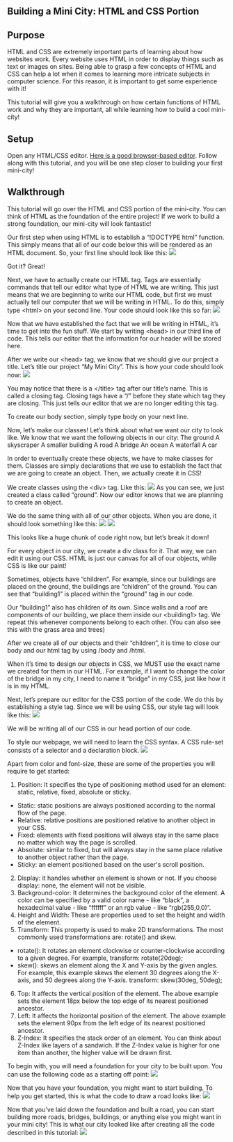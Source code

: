 ## Building a Mini City: HTML and CSS Portion
## Purpose
HTML and CSS are extremely important parts of learning about how websites work. Every website uses HTML in order to display things such as text or images on sites. Being able to grasp a few concepts of  HTML and CSS can help a lot when it comes to learning more intricate subjects in computer science. For this reason, it is important to get some experience with it!

This tutorial will give you a walkthrough on how certain functions of HTML work and why they are important, all while learning how to build a cool mini-city!

## Setup
Open any HTML/CSS editor. [Here is a good browser-based editor](https://www.w3schools.com/tryit/tryit.asp?filename=tryhtml_default).
Follow along with this tutorial, and you will be one step closer to building your first mini-city!

## Walkthrough

This tutorial will go over the HTML and CSS portion of the mini-city. You can think of HTML as the foundation of the entire project! If we work to build a strong foundation, our mini-city will look fantastic!

Our first step when using HTML is to establish a “!DOCTYPE html” function. This simply means that all of our code below this will be rendered as an HTML document.
So, your first line should look like this: <img src=blob:https://carbon.now.sh/75a0f7f5-0808-432b-a7b4-3e626e577937>


Got it? Great!

Next, we have to actually create our HTML tag. Tags are essentially commands that tell our editor what type of HTML we are writing. This just means that we are beginning to write our HTML code, but first we must actually tell our computer that we will be writing in HTML. To do this, simply type &lt;html&gt; on your second line. Your code should look like this so far: <img src=https://lh4.googleusercontent.com/xcemOKcTNUUlo5yAwQvAyAaMhLiwskacjc1LTDy0P0yoaSUpssBCjlURYTfSYsw-yHPBpXGgJCK_Y76lxqLPbjmiEx7WSMxJ5v-OclRHJo1J7YkQNaqI9sR-el_PM8qnaUp0rjvt>

Now that we have established the fact that we will be writing in HTML, it’s time to get into the fun stuff. We start by writing &lt;head&gt; in our third line of code. This tells our editor that the information for our header will be stored here.

After we write our &lt;head&gt; tag, we know that we should give our project a title. Let’s title our project “My Mini City”. This is how your code should look now: <img src=https://lh3.googleusercontent.com/1ZecOiCyLV4wjTHfQsGzQSuJJGePIZp46IQkE29VVEmbHz1WUeS5tsDMs0iiKPVIFjCyic2dk49RRXEbnbwYrJFjGgykmT4rVDqWedqytukmAUpdbSiDKXYdvogTciuwNopK4Vzl>

You may notice that there is a &lt;/title&gt; tag after our title’s name. This is called a closing tag. Closing tags have a “/” before they state which tag they are closing. This just tells our editor that we are no longer editing this tag.

To create our body section, simply type body on your next line.

Now, let’s make our classes! Let’s think about what we want our city to look like.
We know that we want the following objects in our city:
The ground
A skyscraper
A smaller building
A road
A bridge
An ocean
A waterfall
A car

In order to eventually create these objects, we have to make classes for them. Classes are simply declarations that we use to establish the fact that we are going to create an object. Then, we actually create it in CSS!

We create classes using the &lt;div&gt; tag. Like this: <img src=https://lh6.googleusercontent.com/1iPgi651LuYWiyo5AnInaCkxrpUMpnVAeBFdxIiEtEpILCPIm1JixLkgK5oUWdsnLYMyOxsO2LjNdGGBz47F-g-yJpUt2dtV4mnathNFa6TGKwOJ2KJoXVRXrY2b9M0W6eQ6r6nR>
As you can see, we just created a class called “ground”. Now our editor knows that we are planning to create an object.

We do the same thing with all of our other objects. When you are done, it should look something like this: <img src=https://lh4.googleusercontent.com/KvgGx3EetIK7wY0oXVeEFvrvaznJTFkrwE6fwTi0HoYN4Rymi5SmJj6WAc-g2BUgAiFMjVm3WNUOdvusnb-0-cbewzMQDYZhIWOdrJRLtGd-KC2Ox1Ps7MVcq8Ev4bG5NOUirUz3> <img src=https://lh4.googleusercontent.com/QPwNwwgKTGt_I6I4pmBxnd5dvlew7OocTCup8YiqBB8DTmmnyaWZ2Qi5TK_GBboP6gjdJgObXWbt1-pIjPF95GlkQSGlZcfw0Z3Wa7amH-24IBkAMO4Z6mXmepX5uNoRb5kh9xao>


This looks like a huge chunk of code right now, but let’s break it down!

For every object in our city, we create a div class for it. That way, we can edit it using our CSS. HTML is just our canvas for all of our objects, while CSS is like our paint!

Sometimes, objects have “children”. For example, since our buildings are placed on the ground, the buildings are “children” of the ground.
You can see that “building1” is placed within the “ground” tag in our code.

Our “building1” also has children of its own. Since walls and a roof are components of our building, we place them inside our &lt;building1&gt; tag. We repeat this whenever components belong to each other. (You can also see this with the grass area and trees)

After we create all of our objects and their “children”, it is time to close our body and our html tag by using /body and /html.

When it’s time to design our objects in CSS, we MUST use the exact name we created for them in our HTML. For example, if I want to change the color of the bridge in my city, I need to name it “bridge” in my CSS, just like how it is in my HTML.

Next, let’s prepare our editor for the CSS portion of the code. We do this by establishing a style tag. Since we will be using CSS, our style tag will look like this: <img src=https://lh5.googleusercontent.com/kNUcMVEmTr0O0GyTUlYwlJro5lYXiehFh5gwS_B4xZujFUkrVZEn9pIjoA-venhZlkqoWjYBlksmDZ4o0-SEaem_FFR072jiqH26Svuy4ga0ACzWjt4m-5JQG1FI_mBGbIDppin0>

We will be writing all of our CSS in our head portion of our code.

To style our webpage, we will need to learn the CSS syntax. A CSS rule-set consists of a selector and a declaration block.
<img src=https://lh3.googleusercontent.com/3UcaVdjNU8MuMn4Feims4asq1epCgIOEwJX2goOH8SZE2eP2IKz5vRvCuSL9howvCc_Co_G2TE8Tqe5pIPgTAITV9KB28hqPEWXLzvZZ7xTnF1GNBohcY75WK00KBHIfbJ4nufVR>

Apart from color and font-size, these are some of the properties you will require to get started:

1. Position: It specifies the type of positioning method used for an element: static, relative, fixed, absolute or sticky. 
* Static: static positions are always positioned according to the normal flow of the page.
* Relative: relative positions are positioned relative to another object in your CSS.
* Fixed: elements with fixed positions will always stay in the same place no matter which way the page is scrolled.
* Absolute: similar to fixed, but will always stay in the same place relative to another object rather than the page.
* Sticky: an element positioned based on the user's scroll position.
2. Display: it handles whether an element is shown or not. If you choose display: none, the element will not be visible.
3. Background-color: It determines the background color of the element. A color can be specified by a valid color name - like “black”, a hexadecimal value - like “ffffff” or an rgb value - like “rgb(255,0,0)”.
4. Height and Width: These are properties used to set the height and width of the element.
5. Transform: This property is used to make 2D transformations. The most commonly used transformations are: rotate() and skew.
* rotate(): It rotates an element clockwise or counter-clockwise according to a given degree. For example, 
transform: rotate(20deg);
* skew(): skews an element along the X and Y-axis by the given angles. For example, this example skews the element 30 degrees along the X-axis, and 50 degrees along the Y-axis.
transform: skew(30deg, 50deg);
6. Top: It affects the vertical position of the element. The above example sets the element 18px below the top edge of its nearest positioned ancestor.
7. Left:  It affects the horizontal position of the element. The above example sets the element 90px from the left edge of its nearest positioned ancestor.
8. Z-Index: It specifies the stack order of an element. You can think about Z-Index like layers of a sandwich. If the Z-Index value is higher for one item than another, the higher value will be drawn first. 

To begin with, you will need a foundation for your city to be built upon. You can use the following code as a starting off point:
<img src=https://lh6.googleusercontent.com/nZcAdMZnQDGDfw-g03-90yQgQcdS4mhQPlOFNpuUhFpB3AIVSEF-YtZJ8n5qs332bXjnNEkxspiWQpyn1BFyTgKsEJHK-dQojxqiWR04nd_tZbHe4e-D9XLHXAjMTYuIXNFWbs50>

Now that you have your foundation, you might want to start building. To help you get started, this is what the code to draw a road looks like:
<img src=https://lh6.googleusercontent.com/sDm5NTjvOdTJLM17ABgWDYo2vwaXLoNWE1t_8fqJxEBRCHWIuUGPhvsF-SjffJrARWNaDNNJ00awF6usQsISpVBpmnEZtGlhHkIztWAmclhshrbrMZs3m0giMTLE34Cx5K2P87UA>


Now that you’ve laid down the foundation and built a road, you can start building more roads, bridges, buildings, or anything else you might want in your mini city! This is what our city looked like after creating all the code described in this tutorial: <img src=https://lh4.googleusercontent.com/yu268ztRROLzh3AjLVUeNroSMUlbOsHpZzsWNIokeRtjF7iz-1mqWCqJPdtL1-JyUX6shb3kq28_CYm1xihsf70nPM8EBfHVERg13x7ef5nf5TibItYGI7ixBu_CHcgyIUfRML_c>
